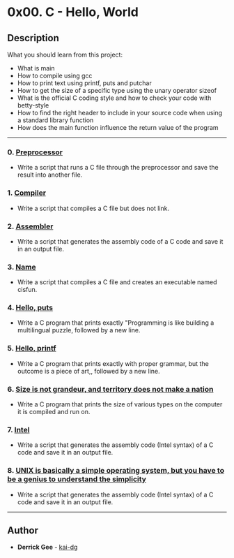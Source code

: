 # 0x00. C - Hello, World

## Description

What you should learn from this project:

-   What is main
-   How to compile using gcc
-   How to print text using printf, puts and putchar
-   How to get the size of a specific type using the unary operator sizeof
-   What is the official C coding style and how to check your code with betty-style
-   How to find the right header to include in your source code when using a standard library function
-   How does the main function influence the return value of the program

---

### 0. [Preprocessor](./0-preprocessor)

-   Write a script that runs a C file through the preprocessor and save the result into another file.

### 1. [Compiler](./1-compiler)

-   Write a script that compiles a C file but does not link.

### 2. [Assembler](./2-assembler)

-   Write a script that generates the assembly code of a C code and save it in an output file.

### 3. [Name](./3-name)

-   Write a script that compiles a C file and creates an executable named cisfun.

### 4. [Hello, puts](./4-puts.c)

-   Write a C program that prints exactly "Programming is like building a multilingual puzzle, followed by a new line.

### 5. [Hello, printf](./5-printf.c)

-   Write a C program that prints exactly with proper grammar, but the outcome is a piece of art,, followed by a new line.

### 6. [Size is not grandeur, and territory does not make a nation](./6-size.c)

-   Write a C program that prints the size of various types on the computer it is compiled and run on.

### 7. [Intel](./100-intel)

-   Write a script that generates the assembly code (Intel syntax) of a C code and save it in an output file.

### 8. [UNIX is basically a simple operating system, but you have to be a genius to understand the simplicity](./101-quote.c)

-   Write a script that generates the assembly code (Intel syntax) of a C code and save it in an output file.

---

## Author

-   **Derrick Gee** - [kai-dg](https://github.com/kai-dg)
